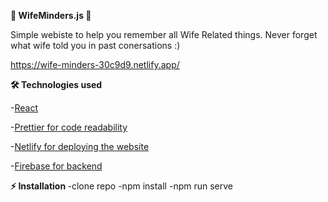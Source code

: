 <b>📝 WifeMinders.js 📝 </b>

Simple webiste to help you remember all Wife Related things. Never forget what wife told you in past conersations :)

https://wife-minders-30c9d9.netlify.app/

<b>🛠️ Technologies used</b>

 -<a href="https://reactjs.org/">React</a>
 
 -<a href ="https://prettier.io/">Prettier for code readability</a>  
 
-<a href ="https://app.netlify.com/teams/nikolalazarevic95/overview/">Netlify for deploying the website</a>  

-<a href ="https://firebase.google.com/">Firebase for backend</a>

<b>⚡ Installation  </b>
  -clone repo
  -npm install
  -npm run serve



